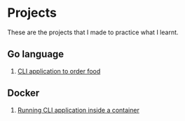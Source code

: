 # Projects
These are the projects that I made to practice what I learnt. 

## Go language 
1. [CLI application to order food](https://github.com/BhairaviSanskriti/My-DevOps-Journey/tree/main/Go/Projects/CLI%20application%20to%20order%20food)

## Docker 
1. [Running CLI application inside a container](https://github.com/BhairaviSanskriti/My-DevOps-Journey/tree/main/Docker/Projects/Running%20CLI%20application%20inside%20container)
